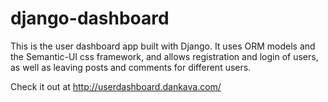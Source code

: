 # django-dashboard
This is the user dashboard app built with Django. It uses ORM models and the Semantic-UI css framework, and allows registration and login of users, as well as leaving posts and comments for different users.

Check it out at http://userdashboard.dankava.com/
